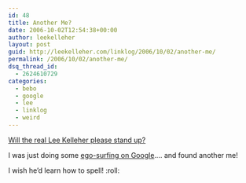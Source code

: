 ```yaml
---
id: 48
title: Another Me?
date: 2006-10-02T12:54:38+00:00
author: leekelleher
layout: post
guid: http://leekelleher.com/linklog/2006/10/02/another-me/
permalink: /2006/10/02/another-me/
dsq_thread_id:
  - 2624610729
categories:
  - bebo
  - google
  - lee
  - linklog
  - weird
---
```

[Will the real Lee Kelleher please stand up?](http://www.bebo.com/Profile.jsp?MemberId=114096317)
  
<!--more-->

I was just doing some [ego-surfing on Google](http://www.google.com/search?q=Lee+Kelleher)&#8230;. and found another me!

I wish he&#8217;d learn how to spell! :roll: